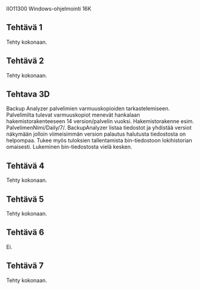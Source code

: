 IIO11300 Windows-ohjelmointi 16K

## Tehtävä 1
Tehty kokonaan.

## Tehtävä 2
Tehty kokonaan.

## Tehtava 3D
Backup Analyzer palvelimien varmuuskopioiden tarkastelemiseen.
Palvelimilta tulevat varmuuskopiot menevät hankalaan hakemistorakenteeseen 14 version/palvelin vuoksi. Hakemistorakenne esim. PalvelimenNimi/Daily/7/. BackupAnalyzer listaa tiedostot ja yhdistää versiot näkymään jolloin viimeisimmän version palautus halutusta tiedostosta on helpompaa.
Tukee myös tuloksien tallentamista bin-tiedostoon lokihistorian omaisesti. Lukeminen bin-tiedostosta vielä kesken.

## Tehtävä 4
Tehty kokonaan.

## Tehtävä 5
Tehty kokonaan.

## Tehtävä 6
Ei.

## Tehtävä 7
Tehty kokonaan.